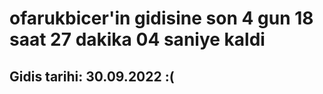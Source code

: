 # ofarukbicer'in gidisine son 4 gun 18 saat 27 dakika 04 saniye kaldi

## Gidis tarihi: 30.09.2022 :(